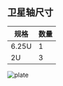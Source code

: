 ## 卫星轴尺寸

| 规格  | 数量 |
| ----- | ---- |
| 6.25U | 1    |
| 2U    | 3    |

![plate](https://cdn.jsdelivr.net/gh/seatonjiang/gazlowe@main/plate/plate-gazlowe.png)